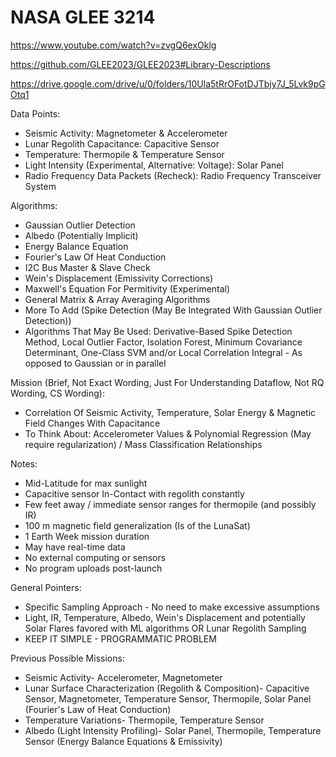 # NASA GLEE 3214
 
https://www.youtube.com/watch?v=zvgQ6exOklg

https://github.com/GLEE2023/GLEE2023#Library-Descriptions

https://drive.google.com/drive/u/0/folders/10Ula5tRrOFotDJTbjy7J_5Lvk9pGOtq1

Data Points:
- Seismic Activity: Magnetometer & Accelerometer
- Lunar Regolith Capacitance: Capacitive Sensor
- Temperature: Thermopile & Temperature Sensor
- Light Intensity (Experimental, Alternative: Voltage): Solar Panel
- Radio Frequency Data Packets (Recheck): Radio Frequency Transceiver System

Algorithms:
- Gaussian Outlier Detection
- Albedo (Potentially Implicit)
- Energy Balance Equation
- Fourier's Law Of Heat Conduction
- I2C Bus Master & Slave Check
- Wein's Displacement (Emissivity Corrections)
- Maxwell's Equation For Permitivity (Experimental)
- General Matrix & Array Averaging Algorithms
- More To Add (Spike Detection (May Be Integrated With Gaussian Outlier Detection))
- Algorithms That May Be Used: Derivative-Based Spike Detection Method, Local Outlier Factor, Isolation Forest, Minimum Covariance Determinant, One-Class SVM and/or Local Correlation Integral - As opposed to Gaussian or in parallel

Mission (Brief, Not Exact Wording, Just For Understanding Dataflow, Not RQ Wording, CS Wording):
- Correlation Of Seismic Activity, Temperature, Solar Energy & Magnetic Field Changes With Capacitance
- To Think About: Accelerometer Values & Polynomial Regression (May require regularization) / Mass Classification Relationships

Notes:
- Mid-Latitude for max sunlight
- Capacitive sensor In-Contact with regolith constantly
- Few feet away / immediate sensor ranges for thermopile (and possibly IR)
- 100 m magnetic field generalization (Is of the LunaSat)
- 1 Earth Week mission duration
- May have real-time data
- No external computing or sensors
- No program uploads post-launch

General Pointers:
- Specific Sampling Approach - No need to make excessive assumptions
- Light, IR, Temperature, Albedo, Wein's Displacement and potentially Solar Flares favored with ML algorithms OR Lunar Regolith Sampling
- KEEP IT SIMPLE - PROGRAMMATIC PROBLEM

Previous Possible Missions:
- Seismic Activity- Accelerometer, Magnetometer
- Lunar Surface Characterization (Regolith & Composition)- Capacitive Sensor, Magnetometer, Temperature Sensor, Thermopile, Solar Panel (Fourier's Law of Heat Conduction)
- Temperature Variations- Thermopile, Temperature Sensor
- Albedo (Light Intensity Profiling)- Solar Panel, Thermopile, Temperature Sensor (Energy Balance Equations & Emissivity)
